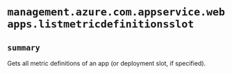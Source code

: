 # `management.azure.com.appservice.webapps.listmetricdefinitionsslot`

## `summary`
Gets all metric definitions of an app (or deployment slot, if specified).


